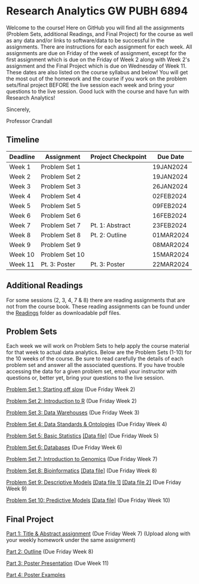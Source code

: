 # Research Analytics GW PUBH 6894

Welcome to the course! Here on GitHub you will find all the assignments (Problem Sets, additional Readings, and Final Project) for the course as well as any data and/or links to software/data to be successful in the assignments.  There are instructions for each assignment for each week.  All assignments are due on Friday of the week of assignment, except for the first assignment which is due on the Friday of Week 2 along with Week 2's assignment and the Final Project which is due on Wednesday of Week 11.  These dates are also listed on the course syllabus and below!  You will get the most out of the homework and the course if you work on the problem sets/final project BEFORE the live session each week and bring your questions to the live session.  Good luck with the course and have fun with Research Analytics!

Sincerely,

Professor Crandall

## Timeline
| Deadline | Assignment | Project Checkpoint | Due Date |
|:---------|-----------------|--------------------|-------------|
| Week 1 | Problem Set 1 | | 19JAN2024 |
| Week 2 | Problem Set 2 | | 19JAN2024 |
| Week 3 | Problem Set 3 | | 26JAN2024 |
| Week 4 | Problem Set 4 | | 02FEB2024 |
| Week 5 | Problem Set 5 | | 09FEB2024 |
| Week 6 | Problem Set 6 | | 16FEB2024 |
| Week 7 | Problem Set 7 | Pt. 1: Abstract |23FEB2024 |
| Week 8 | Problem Set 8 | Pt. 2: Outline | 01MAR2024 |
| Week 9 | Problem Set 9 | | 08MAR2024 |
| Week 10 | Problem Set 10 | | 15MAR2024 |
| Week 11 | Pt. 3: Poster | Pt. 3: Poster | 22MAR2024 |

## Additional Readings
For some sessions (2, 3, 4, 7 & 8) there are reading assignments that are not from the course book.  These reading assignments can be found under the [Readings](Readings/) folder as downloadable pdf files.

## Problem Sets

Each week we will work on Problem Sets to help apply the course material for that week to actual data analytics. Below are the Problem Sets (1-10) for the 10 weeks of the course. Be sure to read carefully the details of each problem set and answer all the associated questions. If you have trouble accessing the data for a given problem set, email your instructor with questions or, better yet, bring your questions to the live session.

[Problem Set 1: Starting off slow](ProblemSets/PS1/PS1.md) (Due Friday Week 2)

[Problem Set 2: Introduction to R](ProblemSets/PS2/PS2.md) (Due Friday Week 2)

[Problem Set 3: Data Warehouses](ProblemSets/PS3/PS3.md) (Due Friday Week 3)

[Problem Set 4: Data Standards & Ontologies](ProblemSets/PS4/PS4.md) (Due Friday Week 4)

[Problem Set 5: Basic Statistics](ProblemSets/PS5/PS5.md) [[Data file]](ProblemSets/PS5/sepsis.csv) (Due Friday Week 5)

[Problem Set 6: Databases](ProblemSets/PS6/PS6.md) (Due Friday Week 6)

[Problem Set 7: Introduction to Genomics](ProblemSets/PS7/PS7.md) (Due Friday Week 7)

[Problem Set 8: Bioinformatics](ProblemSets/PS8/PS8.md) [[Data file]](ProblemSets/PS8/all_sequences.fasta) (Due Friday Week 8)

[Problem Set 9: Descriptive Models](ProblemSets/PS9/PS9.md)  [[Data file 1]](ProblemSets/PS9/Session9GeneExpression1000.csv) [[Data file 2]](ProblemSets/PS9/Session9labels.csv) (Due Friday Week 9) 

[Problem Set 10: Predictive Models](ProblemSets/PS10/PS10.md) [[Data file]](ProblemSets/PS10/Session10PimaDiabetesCleanRand.csv) (Due Friday Week 10)

## Final Project
[Part 1: Title & Abstract assignment](Project/Part1.md) (Due Friday Week 7) (Upload along with your weekly homework under the same assignment)

[Part 2: Outline](Project/Part2.md) (Due Friday Week 8)

[Part 3: Poster Presentation](Project/Part3.md) (Due Week 11)

[Part 4: Poster Examples](Project/)
